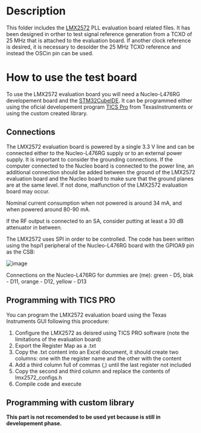 # **Description**

This folder includes the [LMX2572](https://www.ti.com/lit/ds/symlink/lmx2572.pdf?ts=1637912320049&ref_url=https%253A%252F%252Fwww.ti.com%252Fproduct%252FLMX2572) PLL evaluation board related files. It has been designed in orther to test signal reference generation from a TCXO of 25 MHz that is attached to the evaluation board. If another clock reference is desired, it is necessary to desolder the 25 MHz TCXO reference and instead the OSCin pin can be used.

# **How to use the test board**

To use the LMX2572 evaluation board you will need a Nucleo-L476RG developement board and the [STM32CubeIDE](https://www.st.com/en/development-tools/stm32cubeide.html). It can be programmed either using the oficial developement program [TICS Pro](https://www.ti.com/tool/TICSPRO-SW) from TexasInstruments or using the custom created library.

## Connections

The LMX2572 evaluation board is powered by a single 3.3 V line and can be connected either to the Nucleo-L476RG supply or to an external power supply. It is important to consider the grounding connections. If the computer connected to the Nucleo board is connected to the power line, an additional connection should be added between the ground of the LMX2572 evaluation board and the Nucleo board to make sure that the ground planes are at the same level. If not done, malfunction of the LMX2572 evaluation board may occur.

Nominal current consumption when not powered is around 34 mA, and when powered around 80-90 mA.   

If the RF output is connected to an SA, consider putting at least a 30 dB attenuator in between.

The LMX2572 uses SPI in order to be controlled. The code has been written using the hspi1 peripheral of the Nucleo-L476RG board with the GPIOA9 pin as the CSB:

![image](https://user-images.githubusercontent.com/33161309/143574974-b1bc2b03-1288-45e9-a0ff-e7ff3ddaa5c0.png)

Connections on the Nucleo-L476RG for dummies are (me): green - D5, blak - D11, orange - D12, yellow - D13

## Programming with TICS PRO

You can program the LMX2572 evaluation board using the Texas Instruments GUI following this procedure:
  1. Configure the LMX2572 as deisred using TICS PRO software (note the limitations of the evaluation board)
  2. Export the Register Map as a .txt
  3. Copy the .txt content into an Excel document, it should create two columns: one with the register name and the other with the content 
  4. Add a third column full of commas (,) until the last register not included
  5. Copy the second and third column and replace the contents of lmx2572_configs.h
  6. Compile code and execute

## Programming with custom library 
**This part is not recomended to be used yet because is still in developement phase.**

